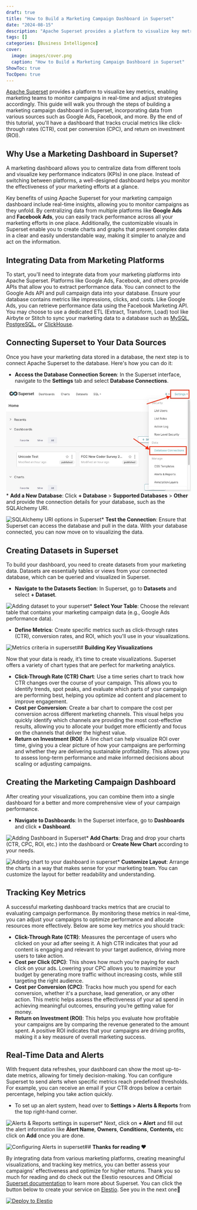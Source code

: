 ```yaml
---
draft: true
title: "How to Build a Marketing Campaign Dashboard in Superset"
date: "2024-08-15"
description: "Apache Superset provides a platform to visualize key metrics, enabling marketing teams to monitor campaigns in real-time and adjust strategies accordingly. This guide will walk you through the steps of building a marketing campaign dashboard in Superset, incorporating data from various sources such as Google Ads, Facebook, and more. By"
tags: []
categories: [Business Intelligence]
cover:
  image: images/cover.png
  caption: "How to Build a Marketing Campaign Dashboard in Superset"
ShowToc: true
TocOpen: true
---
```



[Apache Superset](https://elest.io/open-source/superset?ref=blog.elest.io) provides a platform to visualize key metrics, enabling marketing teams to monitor campaigns in real\-time and adjust strategies accordingly. This guide will walk you through the steps of building a marketing campaign dashboard in Superset, incorporating data from various sources such as Google Ads, Facebook, and more. By the end of this tutorial, you'll have a dashboard that tracks crucial metrics like click\-through rates (CTR), cost per conversion (CPC), and return on investment (ROI).

## **Why Use a Marketing Dashboard in Superset?**

A marketing dashboard allows you to centralize data from different tools and visualize key performance indicators (KPIs) in one place. Instead of switching between platforms, a well\-designed dashboard helps you monitor the effectiveness of your marketing efforts at a glance.

Key benefits of using Apache Superset for your marketing campaign dashboard include real\-time insights, allowing you to monitor campaigns as they unfold. By centralizing data from multiple platforms like **Google Ads** and **Facebook Ads**, you can easily track performance across all your marketing efforts in one place. Additionally, the customizable visuals in Superset enable you to create charts and graphs that present complex data in a clear and easily understandable way, making it simpler to analyze and act on the information.

## **Integrating Data from Marketing Platforms**

To start, you'll need to integrate data from your marketing platforms into Apache Superset. Platforms like Google Ads, Facebook, and others provide APIs that allow you to extract performance data. You can connect to the Google Ads API and pull campaign data into your database. Ensure your database contains metrics like impressions, clicks, and costs. Like Google Ads, you can retrieve performance data using the Facebook Marketing API. You may choose to use a dedicated ETL (Extract, Transform, Load) tool like Airbyte or Stitch to sync your marketing data to a database such as [MySQL](https://elest.io/open-source/mysql?ref=blog.elest.io), [PostgreSQL](https://elest.io/open-source/postgresql?ref=blog.elest.io), or [ClickHouse](https://elest.io/open-source/clickhouse?ref=blog.elest.io).

## **Connecting Superset to Your Data Sources**

Once you have your marketing data stored in a database, the next step is to connect Apache Superset to the database. Here's how you can do it:

* **Access the Database Connection Screen**: In the Superset interface, navigate to the **Settings** tab and select **Database Connections**.

![Database connection settings in superset](images/Screenshot-2024-10-04-at-12.07.10-PM.jpg)* **Add a New Database**: Click **\+ Database** \> **Supported Databases** \> **Other** and provide the connection details for your database, such as the SQLAlchemy URI.

![SQLAlchemy URI options in Superset](https://blog.elest.io/content/images/2024/10/image-6.png)* **Test the Connection**: Ensure that Superset can access the database and pull in the data. With your database connected, you can now move on to visualizing the data.

## **Creating Datasets in Superset**

To build your dashboard, you need to create datasets from your marketing data. Datasets are essentially tables or views from your connected database, which can be queried and visualized in Superset.

* **Navigate to the Datasets Section**: In Superset, go to **Datasets** and select **\+ Dataset**.

![Adding dataset to your superset](https://blog.elest.io/content/images/2024/10/Screenshot-2024-10-04-at-12.13.31-PM.jpg)* **Select Your Table**: Choose the relevant table that contains your marketing campaign data (e.g., Google Ads performance data).
* **Define Metrics**: Create specific metrics such as click\-through rates (CTR), conversion rates, and ROI, which you'll use in your visualizations.

![Metrics criteria in superset](https://blog.elest.io/content/images/2024/10/Screenshot-2024-10-04-at-12.16.13-PM.jpg)## **Building Key Visualizations**

Now that your data is ready, it’s time to create visualizations. Superset offers a variety of chart types that are perfect for marketing analytics.

* **Click\-Through Rate (CTR) Chart**: Use a time series chart to track how CTR changes over the course of your campaign. This allows you to identify trends, spot peaks, and evaluate which parts of your campaign are performing best, helping you optimize ad content and placement to improve engagement.
* **Cost per Conversion**: Create a bar chart to compare the cost per conversion across different marketing channels. This visual helps you quickly identify which channels are providing the most cost\-effective results, allowing you to allocate your budget more efficiently and focus on the channels that deliver the highest value.
* **Return on Investment (ROI)**: A line chart can help visualize ROI over time, giving you a clear picture of how your campaigns are performing and whether they are delivering sustainable profitability. This allows you to assess long\-term performance and make informed decisions about scaling or adjusting campaigns.

## **Creating the Marketing Campaign Dashboard**

After creating your visualizations, you can combine them into a single dashboard for a better and more comprehensive view of your campaign performance.

* **Navigate to Dashboards**: In the Superset interface, go to **Dashboards** and click **\+ Dashboard**.

![Adding Dashboard in Superset](https://blog.elest.io/content/images/2024/10/Screenshot-2024-10-04-at-12.26.47-PM.jpg)* **Add Charts**: Drag and drop your charts (CTR, CPC, ROI, etc.) into the dashboard or **Create New Chart** according to your needs.

![Adding chart to your dashboard in superset](https://blog.elest.io/content/images/2024/10/Screenshot-2024-10-04-at-12.28.32-PM.jpg)* **Customize Layout**: Arrange the charts in a way that makes sense for your marketing team. You can customize the layout for better readability and understanding.

## **Tracking Key Metrics**

A successful marketing dashboard tracks metrics that are crucial to evaluating campaign performance. By monitoring these metrics in real\-time, you can adjust your campaigns to optimize performance and allocate resources more effectively. Below are some key metrics you should track:

* **Click\-Through Rate (CTR)**: Measures the percentage of users who clicked on your ad after seeing it. A high CTR indicates that your ad content is engaging and relevant to your target audience, driving more users to take action.
* **Cost per Click (CPC)**: This shows how much you're paying for each click on your ads. Lowering your CPC allows you to maximize your budget by generating more traffic without increasing costs, while still targeting the right audience.
* **Cost per Conversion (CPC)**: Tracks how much you spend for each conversion, whether it's a purchase, lead generation, or any other action. This metric helps assess the effectiveness of your ad spend in achieving meaningful outcomes, ensuring you’re getting value for money.
* **Return on Investment (ROI)**: This helps you evaluate how profitable your campaigns are by comparing the revenue generated to the amount spent. A positive ROI indicates that your campaigns are driving profits, making it a key measure of overall marketing success.

## **Real\-Time Data and Alerts**

With frequent data refreshes, your dashboard can show the most up\-to\-date metrics, allowing for timely decision\-making. You can configure Superset to send alerts when specific metrics reach predefined thresholds. For example, you can receive an email if your CTR drops below a certain percentage, helping you take action quickly.

* To set up an alert system, head over to **Settings \> Alerts \& Reports** from the top right\-hand corner.

![Alerts & Reports settings in superset](https://blog.elest.io/content/images/2024/10/Screenshot-2024-10-04-at-12.34.46-PM.jpg)* Next, click on **\+ Alert** and fill out the alert information like **Alert Name**, **Owners**, **Conditions**, **Contents,** etc click on **Add** once you are done.

![Configuring Alerts in superset](https://blog.elest.io/content/images/2024/10/Screenshot-2024-10-04-at-12.37.23-PM.jpg)## **Thanks for reading ❤️**

By integrating data from various marketing platforms, creating meaningful visualizations, and tracking key metrics, you can better assess your campaigns' effectiveness and optimize for higher returns. Thank you so much for reading and do check out the Elestio resources and Official [Superset documentation](https://superset.apache.org/docs/intro/?ref=blog.elest.io) to learn more about Superset. You can click the button below to create your service on [Elestio](https://elest.io/open-source/superset?ref=blog.elest.io). See you in the next one👋




[![Deploy to Elestio](https://elest.io/images/logos/deploy-to-elestio-btn.png)](https://elest.io/open-source/superset?ref=blog.elest.io)



